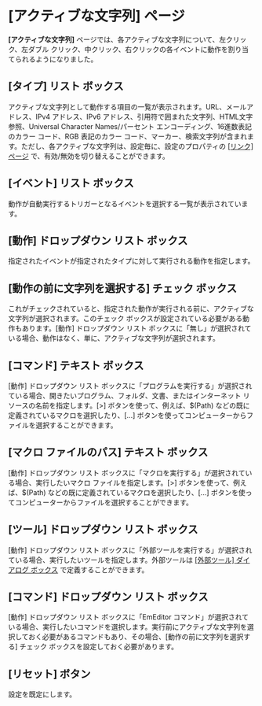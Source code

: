 # \[アクティブな文字列\] ページ

**\[アクティブな文字列\]** ページでは、各アクティブな文字列について、左クリック、左ダブル クリック、中クリック、右クリックの各イベントに動作を割り当てられるようになりました。

## \[タイプ\] リスト ボックス

アクティブな文字列として動作する項目の一覧が表示されます。URL、メールアドレス、IPv4 アドレス、IPv6 アドレス、引用符で囲まれた文字列、HTML文字参照、Universal Character Names/パーセント エンコーディング、16進数表記のカラー コード、RGB 表記のカラー コード、マーカー、検索文字列が含まれます。ただし、各アクティブな文字列は、設定毎に、設定のプロパティの [\[リンク\] ページ](../../properties/link/index) で、有効/無効を切り替えることができます。

## \[イベント\] リスト ボックス

動作が自動実行するトリガーとなるイベントを選択する一覧が表示されています。

## \[動作\] ドロップダウン リスト ボックス

指定されたイベントが指定されたタイプに対して実行される動作を指定します。

## \[動作の前に文字列を選択する\] チェック ボックス

これがチェックされていると、指定された動作が実行される前に、アクティブな文字列が選択されます。このチェック ボックスが設定されている必要がある動作もあります。\[動作\] ドロップダウン リスト ボックスに「無し」が選択されている場合、動作はなく、単に、アクティブな文字列が選択されます。

## \[コマンド\] テキスト ボックス

\[動作\] ドロップダウン リスト ボックスに「プログラムを実行する」が選択されている場合、開きたいプログラム、フォルダ、文書、またはインターネット リソースの名前を指定します。\[>\] ボタンを使って、例えば、$(Path) などの既に定義されているマクロを選択したり、\[...\] ボタンを使ってコンピューターからファイルを選択することができます。

## \[マクロ ファイルのパス\] テキスト ボックス

\[動作\] ドロップダウン リスト ボックスに「マクロを実行する」が選択されている場合、実行したいマクロ ファイルを指定します。\[>\] ボタンを使って、例えば、$(Path) などの既に定義されているマクロを選択したり、\[...\] ボタンを使ってコンピューターからファイルを選択することができます。

## \[ツール\] ドロップダウン リスト ボックス

\[動作\] ドロップダウン リスト ボックスに「外部ツールを実行する」が選択されている場合、実行したいツールを指定します。外部ツールは [\[外部ツール\] ダイアログ ボックス](../../tools/index) で定義することができます。

## \[コマンド\] ドロップダウン リスト ボックス

\[動作\] ドロップダウン リスト ボックスに「EmEditor コマンド」が選択されている場合、実行したいコマンドを選択します。実行前にアクティブな文字列を選択しておく必要があるコマンドもあり、その場合、\[動作の前に文字列を選択する\] チェック ボックスを設定しておく必要があります。

## \[リセット\] ボタン

設定を既定にします。

